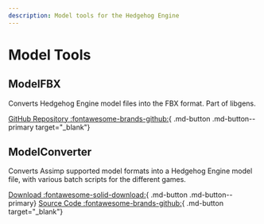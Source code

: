 ```yaml
---
description: Model tools for the Hedgehog Engine
---
```

# Model Tools

## ModelFBX
Converts Hedgehog Engine model files into the FBX format. Part of libgens.

[GitHub Repository :fontawesome-brands-github:](https://github.com/DarioSamo/libgens-sonicglvl){ .md-button .md-button--primary target="_blank"}

## ModelConverter

Converts Assimp supported model formats into a Hedgehog Engine model file, with various batch scripts for the different games.

[Download :fontawesome-solid-download:](https://github.com/blueskythlikesclouds/ModelConverter/releases/latest){ .md-button .md-button--primary}
[Source Code :fontawesome-brands-github:](https://github.com/blueskythlikesclouds/ModelConverter){ .md-button target="_blank"}